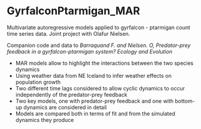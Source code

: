 # GyrfalconPtarmigan_MAR
Multivariate autoregressive models applied to gyrfalcon - ptarmigan count time series data.
Joint project with Olafur Nielsen. 

Companion code and data to *Barraquand F. and Nielsen. O, Predator-prey feedback in a gyrfalcon-ptarmigan system? Ecology and Evolution* 

* MAR models allow to highlight the interactions between the two species dynamics
* Using weather data from NE Iceland to infer weather effects on population growth 
* Two different time lags considered to allow cyclic dynamics to occur independently of the predator-prey feedback
* Two key models, one with predator-prey feedback and one with bottom-up dynamics are considered in detail
* Models are compared both in terms of fit and from the simulated dynamics they produce


